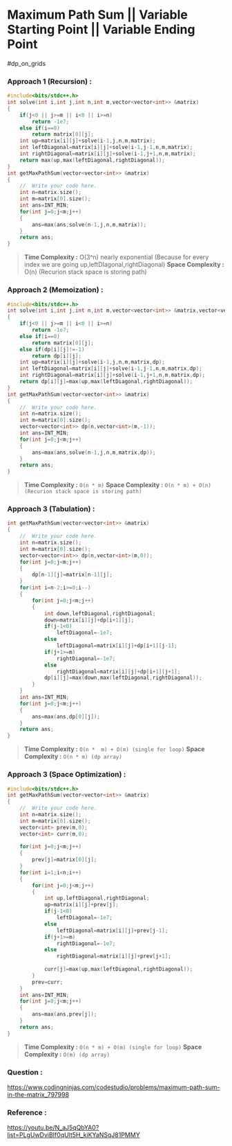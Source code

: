 # Maximum Path Sum || Variable Starting Point || Variable Ending Point
#dp_on_grids












### Approach 1 (Recursion) :
```cpp
#include<bits/stdc++.h>
int solve(int i,int j,int n,int m,vector<vector<int>> &matrix)
{
    if(j<0 || j>=m || i<0 || i>=n)
        return -1e7;
    else if(i==0)
        return matrix[0][j];
    int up=matrix[i][j]+solve(i-1,j,n,m,matrix);
    int leftDiagonal=matrix[i][j]+solve(i-1,j-1,n,m,matrix);
    int rightDiagonal=matrix[i][j]+solve(i-1,j+1,n,m,matrix);
    return max(up,max(leftDiagonal,rightDiagonal));
}
int getMaxPathSum(vector<vector<int>> &matrix)
{
    //  Write your code here.
    int n=matrix.size();
    int m=matrix[0].size();
    int ans=INT_MIN;
    for(int j=0;j<m;j++)
    {
        ans=max(ans,solve(n-1,j,n,m,matrix));
    }
    return ans;
}
```

>**Time Complexity :** O(3^n) nearly exponential (Because for every index we are going up,leftDIagonal,rightDiagonal)
>**Space Complexity :** O(n) (Recurion stack space is storing path)


### Approach 2 (Memoization) :

```cpp
#include<bits/stdc++.h>
int solve(int i,int j,int n,int m,vector<vector<int>> &matrix,vector<vector<int>> &dp)
{
    if(j<0 || j>=m || i<0 || i>=n)
        return -1e7;
    else if(i==0)
        return matrix[0][j];
    else if(dp[i][j]!=-1)
        return dp[i][j];
    int up=matrix[i][j]+solve(i-1,j,n,m,matrix,dp);
    int leftDiagonal=matrix[i][j]+solve(i-1,j-1,n,m,matrix,dp);
    int rightDiagonal=matrix[i][j]+solve(i-1,j+1,n,m,matrix,dp);
    return dp[i][j]=max(up,max(leftDiagonal,rightDiagonal));
}
int getMaxPathSum(vector<vector<int>> &matrix)
{
    //  Write your code here.
    int n=matrix.size();
    int m=matrix[0].size();
    vector<vector<int>> dp(n,vector<int>(m,-1));
    int ans=INT_MIN;
    for(int j=0;j<m;j++)
    {
        ans=max(ans,solve(n-1,j,n,m,matrix,dp));
    }
    return ans;
}
```


>**Time Complexity :** ```O(n * m)```
>**Space Complexity :** ```O(n * m) + O(n) (Recurion stack space is storing path)```


### Approach 3 (Tabulation) :

```cpp
int getMaxPathSum(vector<vector<int>> &matrix)
{
    //  Write your code here.
    int n=matrix.size();
    int m=matrix[0].size();
    vector<vector<int>> dp(n,vector<int>(m,0));
    for(int j=0;j<m;j++)
    {
        dp[n-1][j]=matrix[n-1][j];
    }
    for(int i=n-2;i>=0;i--)
    {
        for(int j=0;j<m;j++)
        {
            int down,leftDiagonal,rightDiagonal;
            down=matrix[i][j]+dp[i+1][j];
            if(j-1<0)
                leftDiagonal=-1e7;
            else
                leftDiagonal=matrix[i][j]+dp[i+1][j-1];
            if(j+1>=m)
                rightDiagonal=-1e7;
            else
                rightDiagonal=matrix[i][j]+dp[i+1][j+1];
            dp[i][j]=max(down,max(leftDiagonal,rightDiagonal));
        }
    }
    int ans=INT_MIN;
    for(int j=0;j<m;j++)
    {
        ans=max(ans,dp[0][j]);
    }
    return ans;
}
```

>**Time Complexity :** ```O(n *  m) + O(m) (single for loop)```
>**Space Complexity :** ```O(n * m) (dp array)```


### Approach 3 (Space Optimization) :

```cpp
#include<bits/stdc++.h>
int getMaxPathSum(vector<vector<int>> &matrix)
{
    //  Write your code here.
    int n=matrix.size();
    int m=matrix[0].size();
    vector<int> prev(m,0);
    vector<int> curr(m,0);
    
    for(int j=0;j<m;j++)
    {
        prev[j]=matrix[0][j];
    }
    for(int i=1;i<n;i++)
    {
        for(int j=0;j<m;j++)
        {
            int up,leftDiagonal,rightDiagonal;
            up=matrix[i][j]+prev[j];
            if(j-1<0)
                leftDiagonal=-1e7;
            else
                leftDiagonal=matrix[i][j]+prev[j-1];
            if(j+1>=m)
                rightDiagonal=-1e7;
            else
                rightDiagonal=matrix[i][j]+prev[j+1];
            
            curr[j]=max(up,max(leftDiagonal,rightDiagonal));
        }
        prev=curr;
    }
    int ans=INT_MIN;
    for(int j=0;j<m;j++)
    {
        ans=max(ans,prev[j]);
    }
    return ans;
}
```

>**Time Complexity :** ```O(n * m) + O(m) (single for loop)```
>**Space Complexity :** ```O(m) (dp array)```


### Question :
https://www.codingninjas.com/codestudio/problems/maximum-path-sum-in-the-matrix_797998

### Reference :
https://youtu.be/N_aJ5qQbYA0?list=PLgUwDviBIf0qUlt5H_kiKYaNSqJ81PMMY